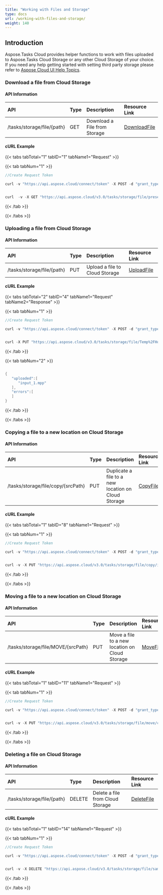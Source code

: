 ```yaml
---
title: "Working with Files and Storage"
type: docs
url: /working-with-files-and-storage/
weight: 140
---
```


## **Introduction**
Aspose.Tasks Cloud provides helper functions to work with files uploaded to Aspose.Tasks Cloud Storage or any other Cloud Storage of your choice. If you need any help getting started with setting third party storage please refer to [Aspose Cloud UI Help Topics](https://docs.aspose.cloud/display/totalcloud/Aspose+Cloud+UI+Help+Topics).
### **Download a file from Cloud Storage**
#### **API Information**

|**API**|**Type**|**Description**|**Resource Link**|
| :- | :- | :- | :- |
|/tasks/storage/file/{path}|GET|Download a File from Storage|[DownloadFile](https://apireference.aspose.cloud/tasks/#/File/DownloadFile)|
#### **cURL Example**
{{< tabs tabTotal="1" tabID="1" tabName1="Request" >}}

{{< tab tabNum="1" >}}

```java
//Create Request Token

curl -v "https://api.aspose.cloud/connect/token" -X POST -d "grant_type=client_credentials&client_id=XXXXX&client_secret=XXXXX" -H "Content-Type: application/x-www-form-urlencoded" -H "Accept: application/json"

```

```java

curl  -v -X GET "https://api.aspose.cloud/v3.0/tasks/storage/file/presentation_images.mpp" -H "Content-Type: application/json"

```

{{< /tab >}}

{{< /tabs >}}
### **Uploading a file from Cloud Storage**
#### **API Information**

|**API**|**Type**|**Description**|**Resource Link**|
| :- | :- | :- | :- |
|/tasks/storage/file/{path}|PUT|Upload a file to Cloud Storage|[UploadFile](https://apireference.aspose.cloud/tasks/#/File/UploadFile)|
#### **cURL Example**
{{< tabs tabTotal="2" tabID="4" tabName1="Request" tabName2="Response" >}}

{{< tab tabNum="1" >}}


```java
//Create Request Token

curl -v "https://api.aspose.cloud/connect/token" -X POST -d "grant_type=client_credentials&client_id=XXXXX&client_secret=XXXXX" -H "Content-Type: application/x-www-form-urlencoded" -H "Accept: application/json"

```

```java

curl -X PUT "https://api.aspose.cloud/v3.0/tasks/storage/file/Temp%2FHome_move_plan.mpp" -H "accept: application/json" -H "Content-Type: multipart/form-data" -H "x-aspose-client: Containerize.Swagger" -d {"File":{}}
```

{{< /tab >}}

{{< tab tabNum="2" >}}

```java

{
   "uploaded":[
      "input_1.mpp"
   ],
   "errors":[
   ]
}

```

{{< /tab >}}

{{< /tabs >}}
### **Copying a file to a new location on Cloud Storage**
#### **API Information**

|**API**|**Type**|**Description**|**Resource Link**|
| :- | :- | :- | :- |
|/tasks/storage/file/copy/{srcPath}|PUT|Duplicate a file to a new location on Cloud Storage|[CopyFile](https://apireference.aspose.cloud/tasks/#/File/CopyFile)|
#### **cURL Example**
{{< tabs tabTotal="1" tabID="8" tabName1="Request" >}}

{{< tab tabNum="1" >}}

```java
//Create Request Token

curl -v "https://api.aspose.cloud/connect/token" -X POST -d "grant_type=client_credentials&client_id=XXXXX&client_secret=XXXXX" -H "Content-Type: application/x-www-form-urlencoded" -H "Accept: application/json"

```

```java

curl -v -X PUT "https://api.aspose.cloud/v3.0/tasks/storage/file/copy/input.mpp" -H "Content-Type:application/json"

```

{{< /tab >}}

{{< /tabs >}}
### **Moving a file to a new location on Cloud Storage**
#### **API Information**

|**API**|**Type**|**Description**|**Resource Link**|
| :- | :- | :- | :- |
|/tasks/storage/file/MOVE/{srcPath}|PUT|Move a file to a new location on Cloud Storage|[MoveFile](https://apireference.aspose.cloud/tasks/#/File/MoveFile)|
#### **cURL Example**
{{< tabs tabTotal="1" tabID="11" tabName1="Request" >}}

{{< tab tabNum="1" >}}

```java
//Create Request Token

curl -v "https://api.aspose.cloud/connect/token" -X POST -d "grant_type=client_credentials&client_id=XXXXX&client_secret=XXXXX" -H "Content-Type: application/x-www-form-urlencoded" -H "Accept: application/json"

```

```java

curl -v -X PUT "https://api.aspose.cloud/v3.0/tasks/storage/file/move/cp.mpp" -H "Content-Type:application/json" 

```

{{< /tab >}}

{{< /tabs >}}
### **Deleting a file on Cloud Storage**
#### **API Information**

|**API**|**Type**|**Description**|**Resource Link**|
| :- | :- | :- | :- |
|/tasks/storage/file/{path}|DELETE|Delete a file from Cloud Storage|[DeleteFile](https://apireference.aspose.cloud/tasks/#/File/DeleteFile)|
#### **cURL Example**
{{< tabs tabTotal="1" tabID="14" tabName1="Request" >}}

{{< tab tabNum="1" >}}

```java
//Create Request Token

curl -v "https://api.aspose.cloud/connect/token" -X POST -d "grant_type=client_credentials&client_id=XXXXX&client_secret=XXXXX" -H "Content-Type: application/x-www-form-urlencoded" -H "Accept: application/json"

```

```java

curl -v -X DELETE "https://api.aspose.cloud/v3.0/tasks/storage/file/sample.mpp" -H "Content-Type:application/json"

```

{{< /tab >}}

{{< /tabs >}}
